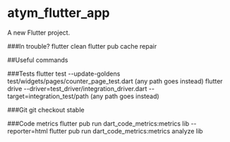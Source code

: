 # atym_flutter_app

A new Flutter project.

###In trouble?
flutter clean
flutter pub cache repair

##Useful commands

###Tests
flutter test --update-goldens test/widgets/pages/counter_page_test.dart (any path goes instead)
flutter drive --driver=test_driver/integration_driver.dart --target=integration_test/path (any path goes instead)

###Git
git checkout stable

###Code metrics
flutter pub run dart_code_metrics:metrics lib --reporter=html
flutter pub run dart_code_metrics:metrics analyze lib
